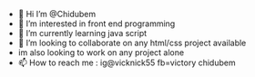 - 👋 Hi I’m @Chidubem
- 👀 I’m interested in front end programming 
- 🌱 I’m currently learning java script
- 💞️ I’m looking to collaborate on any html/css project available
- im also looking to work on any project alone 
- 📫 How to reach me : ig@vicknick55 fb=victory chidubem 

<!---
Chidubem001/Chidubem001 is a ✨ special ✨ repository because its `README.md` (this file) appears on your GitHub profile.
You can click the Preview link to take a look at your changes.
--->
